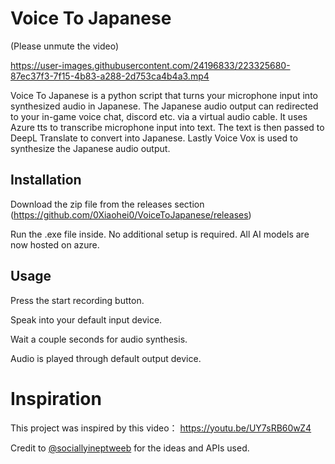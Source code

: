 # Voice To Japanese
(Please unmute the video)


https://user-images.githubusercontent.com/24196833/223325680-87ec37f3-7f15-4b83-a288-2d753ca4b4a3.mp4

Voice To Japanese is a python script that turns your microphone input into synthesized audio in Japanese. The Japanese audio output can redirected to your in-game voice chat, discord etc. via a virtual audio cable. It uses Azure tts to transcribe microphone input into text. The text is then passed to DeepL Translate to convert into Japanese. Lastly Voice Vox is used to synthesize the Japanese audio output. 

## Installation
Download the zip file from the releases section (https://github.com/0Xiaohei0/VoiceToJapanese/releases) 

Run the .exe file inside. No additional setup is required. All AI models are now hosted on azure.

## Usage
Press the start recording button.

Speak into your default input device.

Wait a couple seconds for audio synthesis.

Audio is played through default output device.


# Inspiration

This project was inspired by this video：
https://youtu.be/UY7sRB60wZ4

Credit to
[@sociallyineptweeb](https://www.youtube.com/@sociallyineptweeb)
for the ideas and APIs used.
